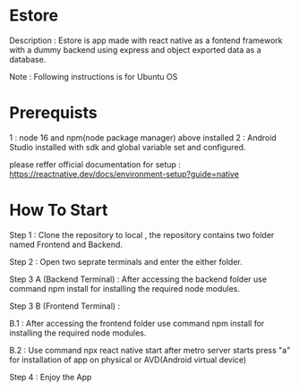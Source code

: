 # Estore

Description : Estore is app made with react native as a fontend framework with a dummy backend using express and object exported data as a database.

Note : Following instructions is for Ubuntu OS

# Prerequists

1 : node 16 and npm(node package manager) above installed
2 : Android Studio installed with sdk and global variable set and configured.

please reffer official documentation for setup : https://reactnative.dev/docs/environment-setup?guide=native

# How To Start

Step 1 : Clone the repository to local , the repository contains two folder named Frontend and Backend.

Step 2 : Open two seprate terminals and enter the either folder.

Step 3 A (Backend Terminal) : After accessing the backend folder use command npm install for installing the required node modules.

Step 3 B (Frontend Terminal) :

B.1 : After accessing the frontend folder use command npm install for installing the required node modules.

B.2 : Use command npx react native start after metro server starts press "a" for installation of app on physical or AVD(Android virtual device)

Step 4 : Enjoy the App
